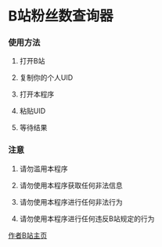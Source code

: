 # B站粉丝数查询器

### 使用方法

1. 打开B站

4. 复制你的个人UID

5. 打开本程序

6. 粘贴UID

7. 等待结果

### 注意

1. 请勿滥用本程序

2. 请勿使用本程序获取任何非法信息

3. 请勿使用本程序进行任何非法行为

4. 请勿使用本程序进行任何违反B站规定的行为

[作者B站主页](https://space.bilibili.com/86010777)
